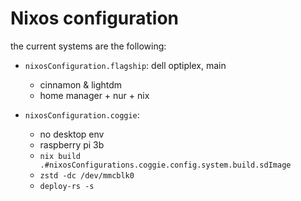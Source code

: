 # Nixos configuration

the current systems are the following:

- `nixosConfiguration.flagship`: dell optiplex, main
    - cinnamon & lightdm
    - home manager + nur + nix 
    
- `nixosConfiguration.coggie`:
    - no desktop env
    - raspberry pi 3b
    - `nix build .#nixosConfigurations.coggie.config.system.build.sdImage`
    - `zstd -dc /dev/mmcblk0`
    - `deploy-rs -s`   